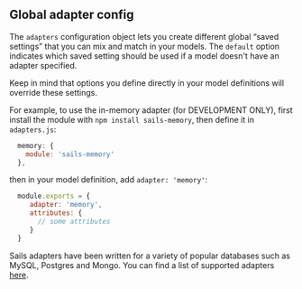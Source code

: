 ## Global adapter config
The `adapters` configuration object lets you create different global &ldquo;saved settings&rdquo; that you can mix and match in your models.  The `default` option indicates which saved setting should be used if a model doesn't have an adapter specified.

Keep in mind that options you define directly in your model definitions will override these settings.

For example, to use the in-memory adapter (for DEVELOPMENT ONLY), first install the module with `npm install sails-memory`, then define it in `adapters.js`:
```javascript
  memory: {
    module: 'sails-memory'
  },
```
then in your model definition, add `adapter: 'memory'`:

```javascript
  module.exports = {
     adapter: 'memory',
     attributes: {
       // some attributes
     }
  }
```

Sails adapters have been written for a variety of popular databases such as MySQL, Postgres and Mongo.  You can find a list of supported adapters <a href="https://github.com/balderdashy/sails-wiki/blob/0.9/Database-Support.md">here</a>.
